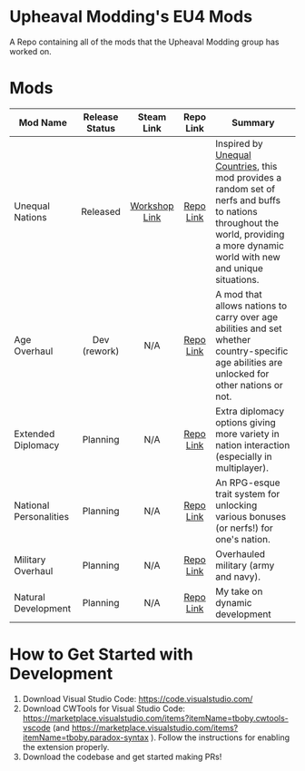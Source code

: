 # Upheaval Modding's EU4 Mods
A Repo containing all of the mods that the Upheaval Modding group has worked on.

# Mods
Mod Name | Release Status | Steam Link | Repo Link | Summary
-------- |:--------------:|:----------:|:---------:| -------
Unequal Nations | Released | [Workshop Link](https://steamcommunity.com/sharedfiles/filedetails/?id=2313248827) | [Repo Link](https://github.com/UpheavalModding/UpheavalEU4Mods/tree/main/unequal_nations) | Inspired by [Unequal Countries](https://steamcommunity.com/sharedfiles/filedetails/?id=1919755765), this mod provides a random set of nerfs and buffs to nations throughout the world, providing a more dynamic world with new and unique situations.
Age Overhaul | Dev (rework) | N/A | [Repo Link](https://github.com/UpheavalModding/UpheavalEU4Mods/tree/main/age_overhaul) | A mod that allows nations to carry over age abilities and set whether country-specific age abilities are unlocked for other nations or not.
Extended Diplomacy | Planning | N/A | [Repo Link](https://github.com/UpheavalModding/UpheavalEU4Mods/tree/main/extended_diplomacy) | Extra diplomacy options giving more variety in nation interaction (especially in multiplayer).
National Personalities | Planning | N/A | [Repo Link](https://github.com/UpheavalModding/UpheavalEU4Mods/tree/main/national_personalities) | An RPG-esque trait system for unlocking various bonuses (or nerfs!) for one's nation.
Military Overhaul | Planning | N/A | [Repo Link](https://github.com/UpheavalModding/UpheavalEU4Mods/tree/main/military_overhaul) | Overhauled military (army and navy).
Natural Development | Planning | N/A | [Repo Link](https://github.com/UpheavalModding/UpheavalEU4Mods/tree/main/natural_development) | My take on dynamic development

# How to Get Started with Development
1) Download Visual Studio Code: https://code.visualstudio.com/
2) Download CWTools for Visual Studio Code: https://marketplace.visualstudio.com/items?itemName=tboby.cwtools-vscode (and https://marketplace.visualstudio.com/items?itemName=tboby.paradox-syntax ). Follow the instructions for enabling the extension properly.
3) Download the codebase and get started making PRs!
